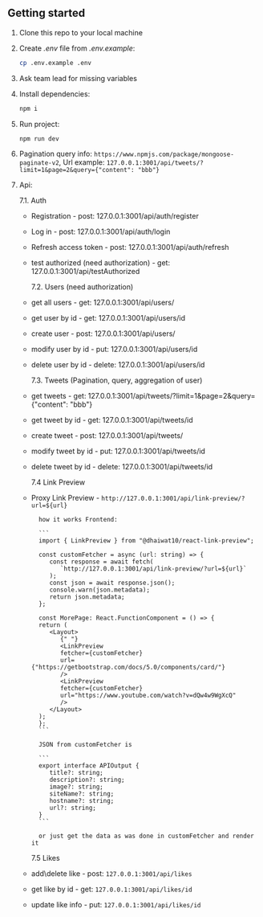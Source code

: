 ## Getting started

1.  Clone this repo to your local machine
2.  Create _.env_ file from _.env.example_:
    ```sh
    cp .env.example .env
    ```
3.  Ask team lead for missing variables
4.  Install dependencies:
    ```sh
    npm i
    ```
5.  Run project:
    ```sh
    npm run dev
    ```
6.  Pagination query info: `https://www.npmjs.com/package/mongoose-paginate-v2`, Url example: `127.0.0.1:3001/api/tweets/?limit=1&page=2&query={"content": "bbb"}`
7.  Api:

    7.1. Auth

    - Registration - post: 127.0.0.1:3001/api/auth/register
    - Log in - post: 127.0.0.1:3001/api/auth/login
    - Refresh access token - post: 127.0.0.1:3001/api/auth/refresh
    - test authorized (need authorization) - get: 127.0.0.1:3001/api/testAuthorized

      7.2. Users (need authorization)

    - get all users - get: 127.0.0.1:3001/api/users/
    - get user by id - get: 127.0.0.1:3001/api/users/id
    - create user - post: 127.0.0.1:3001/api/users/
    - modify user by id - put: 127.0.0.1:3001/api/users/id
    - delete user by id - delete: 127.0.0.1:3001/api/users/id

      7.3. Tweets (Pagination, query, aggregation of user)

    - get tweets - get: 127.0.0.1:3001/api/tweets/?limit=1&page=2&query={"content": "bbb"}
    - get tweet by id - get: 127.0.0.1:3001/api/tweets/id
    - create tweet - post: 127.0.0.1:3001/api/tweets/
    - modify tweet by id - put: 127.0.0.1:3001/api/tweets/id
    - delete tweet by id - delete: 127.0.0.1:3001/api/tweets/id

      7.4 Link Preview

    - Proxy Link Preview - `http://127.0.0.1:3001/api/link-preview/?url=${url}`

            how it works Frontend:

            ```
            import { LinkPreview } from "@dhaiwat10/react-link-preview";

            const customFetcher = async (url: string) => {
               const response = await fetch(
                  `http://127.0.0.1:3001/api/link-preview/?url=${url}`
               );
               const json = await response.json();
               console.warn(json.metadata);
               return json.metadata;
            };

            const MorePage: React.FunctionComponent = () => {
            return (
               <Layout>
                  {" "}
                  <LinkPreview
                  fetcher={customFetcher}
                  url={"https://getbootstrap.com/docs/5.0/components/card/"}
                  />
                  <LinkPreview
                  fetcher={customFetcher}
                  url="https://www.youtube.com/watch?v=dQw4w9WgXcQ"
                  />
               </Layout>
            );
            };
            ```

            JSON from customFetcher is

            ```
            export interface APIOutput {
               title?: string;
               description?: string;
               image?: string;
               siteName?: string;
               hostname?: string;
               url?: string;
            }
            ```

            or just get the data as was done in customFetcher and render it

      7.5 Likes

    - add\delete like - post: `127.0.0.1:3001/api/likes`
    - get like by id - get: `127.0.0.1:3001/api/likes/id`
    - update like info - put: `127.0.0.1:3001/api/likes/id`
